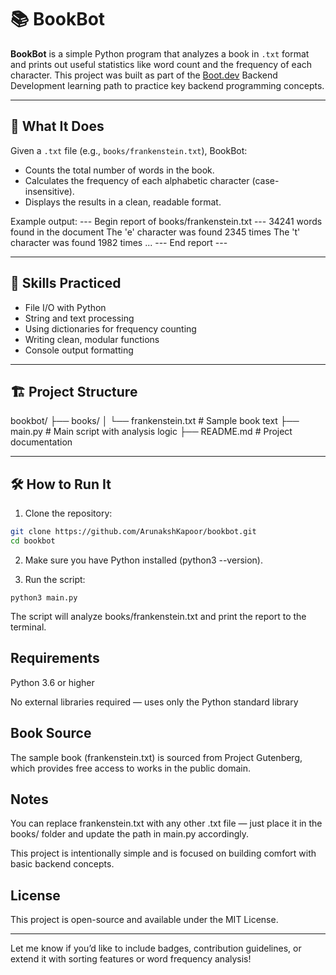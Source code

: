 # 📚 BookBot

**BookBot** is a simple Python program that analyzes a book in `.txt` format and prints out useful statistics like word count and the frequency of each character. This project was built as part of the [Boot.dev](https://boot.dev) Backend Development learning path to practice key backend programming concepts.

---

## 🚀 What It Does

Given a `.txt` file (e.g., `books/frankenstein.txt`), BookBot:

- Counts the total number of words in the book.
- Calculates the frequency of each alphabetic character (case-insensitive).
- Displays the results in a clean, readable format.

Example output:
--- Begin report of books/frankenstein.txt ---
34241 words found in the document
The 'e' character was found 2345 times
The 't' character was found 1982 times
...
--- End report ---


---

## 🧠 Skills Practiced

- File I/O with Python
- String and text processing
- Using dictionaries for frequency counting
- Writing clean, modular functions
- Console output formatting

---

## 🏗️ Project Structure
bookbot/
├── books/
│ └── frankenstein.txt # Sample book text
├── main.py # Main script with analysis logic
├── README.md # Project documentation


---

## 🛠️ How to Run It

1. Clone the repository:
```bash
git clone https://github.com/ArunakshKapoor/bookbot.git
cd bookbot
```

2. Make sure you have Python installed (python3 --version).

3. Run the script:
```
python3 main.py
```
The script will analyze books/frankenstein.txt and print the report to the terminal.

## Requirements
Python 3.6 or higher

No external libraries required — uses only the Python standard library

## Book Source
The sample book (frankenstein.txt) is sourced from Project Gutenberg, which provides free access to works in the public domain.

## Notes
You can replace frankenstein.txt with any other .txt file — just place it in the books/ folder and update the path in main.py accordingly.

This project is intentionally simple and is focused on building comfort with basic backend concepts.

## License
This project is open-source and available under the MIT License.

---

Let me know if you’d like to include badges, contribution guidelines, or extend it with sorting features or word frequency analysis!
